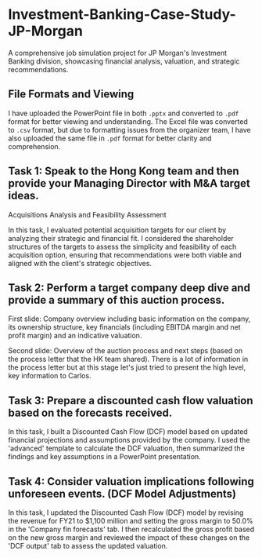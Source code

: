 # Investment-Banking-Case-Study-JP-Morgan
A comprehensive job simulation project for JP Morgan's Investment Banking division, showcasing financial analysis, valuation, and strategic recommendations.


## File Formats and Viewing

I have uploaded the PowerPoint file in both `.pptx` and converted to `.pdf` format for better viewing and understanding. The Excel file was converted to `.csv` format, but due to formatting issues from the organizer team, I have also uploaded the same file in `.pdf` format for better clarity and comprehension.

## Task 1: Speak to the Hong Kong team and then provide your Managing Director with M&A target ideas.

Acquisitions Analysis and Feasibility Assessment

In this task, I evaluated potential acquisition targets for our client by analyzing their strategic and financial fit. I considered the shareholder structures of the targets to assess the simplicity and feasibility of each acquisition option, ensuring that recommendations were both viable and aligned with the client's strategic objectives.

## Task 2: Perform a target company deep dive and provide a summary of this auction process.

First slide: Company overview including basic information on the company, its ownership structure, key financials (including EBITDA margin and net profit margin) and an indicative valuation. 

Second slide: Overview of the auction process and next steps (based on the process letter that the HK team shared). There is a lot of information in the process letter but at this stage let's just tried to present the high level, key information to Carlos.

## Task 3: Prepare a discounted cash flow valuation based on the forecasts received.

In this task, I built a Discounted Cash Flow (DCF) model based on updated financial projections and assumptions provided by the company. I used the 'advanced' template to calculate the DCF valuation, then summarized the findings and key assumptions in a PowerPoint presentation.

## Task 4: Consider valuation implications following unforeseen events. (DCF Model Adjustments)

In this task, I updated the Discounted Cash Flow (DCF) model by revising the revenue for FY21 to $1,100 million and setting the gross margin to 50.0% in the 'Company fin forecasts' tab. I then recalculated the gross profit based on the new gross margin and reviewed the impact of these changes on the 'DCF output' tab to assess the updated valuation.





